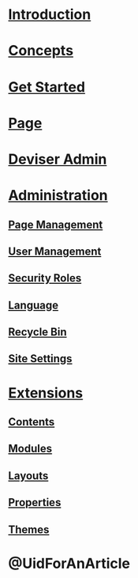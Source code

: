 # [Introduction](intro.md)
# [Concepts](concepts.md)
# [Get Started](get-started.md)
# [Page](pages/index.md)
# [Deviser Admin](deviser-admin/index.md)

# [Administration](admin/index.md)
## [Page Management](admin/page-management.md)
## [User Management](admin/user-management.md)
## [Security Roles](admin/security-roles.md)
## [Language](admin/language.md)
## [Recycle Bin](admin/recycle-bin.md)
## [Site Settings](admin/site-settings.md)

# [Extensions](extensions/index.md)
## [Contents](extensions/contents.md)
## [Modules](extensions/modules.md)
## [Layouts](extensions/layouts.md)
## [Properties](extensions/properties.md)
## [Themes](extensions/themes.md)

# @UidForAnArticle